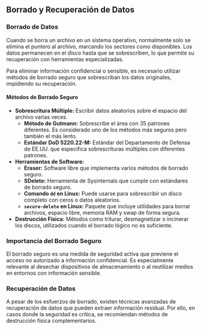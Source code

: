 
## Borrado y Recuperación de Datos

### Borrado de Datos

Cuando se borra un archivo en un sistema operativo, normalmente solo se elimina el puntero al archivo, marcando los sectores como disponibles. Los datos permanecen en el disco hasta que se sobrescriben, lo que permite su recuperación con herramientas especializadas.

Para eliminar información confidencial o sensible, es necesario utilizar métodos de borrado seguro que sobrescriban los datos originales, impidiendo su recuperación.

#### Métodos de Borrado Seguro

* **Sobrescritura Múltiple:** Escribir datos aleatorios sobre el espacio del archivo varias veces.
    * **Método de Gutmann:** Sobrescribe el área con 35 patrones diferentes. Es considerado uno de los métodos más seguros pero también el más lento.
    * **Estándar DoD 5220.22-M:** Estándar del Departamento de Defensa de EE.UU. que especifica sobrescrituras múltiples con diferentes patrones.
* **Herramientas de Software:**
    * **Eraser:** Software libre que implementa varios métodos de borrado seguro.
    * **SDelete:** Herramienta de Sysinternals que cumple con estándares de borrado seguro.
    * **Comando `dd` en Linux:** Puede usarse para sobrescribir un disco completo con ceros o datos aleatorios.
    * **`secure-delete` en Linux:** Paquete que incluye utilidades para borrar archivos, espacio libre, memoria RAM y swap de forma segura.
* **Destrucción Física:** Métodos como triturar, desmagnetizar o incinerar los discos, utilizados cuando el borrado lógico no es suficiente.

### Importancia del Borrado Seguro

El borrado seguro es una medida de seguridad activa que previene el acceso no autorizado a información confidencial. Es especialmente relevante al desechar dispositivos de almacenamiento o al reutilizar medios en entornos con información sensible.

### Recuperación de Datos

A pesar de los esfuerzos de borrado, existen técnicas avanzadas de recuperación de datos que pueden extraer información residual. Por ello, en casos donde la seguridad es crítica, se recomiendan métodos de destrucción física complementarios.
